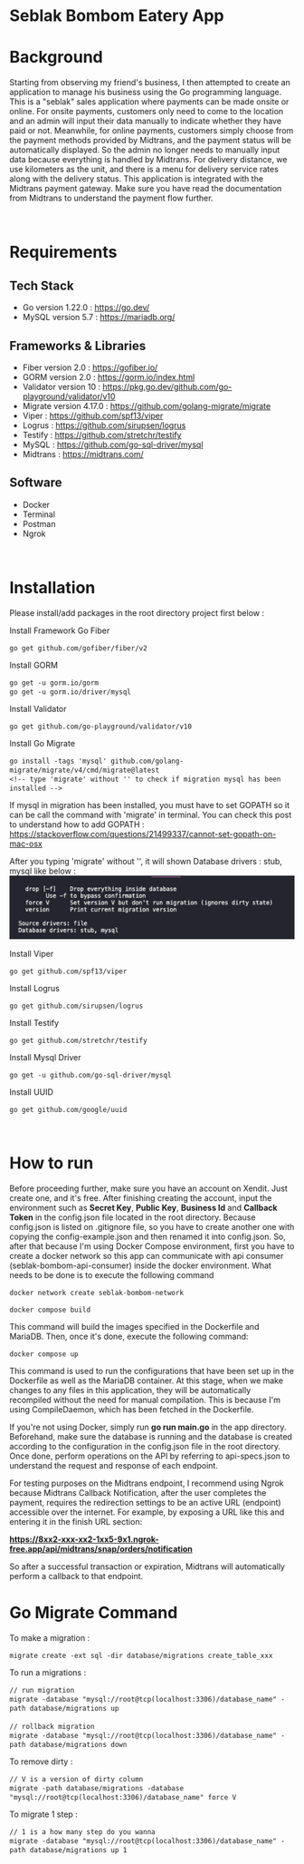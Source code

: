 # Seblak Bombom Eatery App

# Background

Starting from observing my friend's business, I then attempted to create an application to manage his business using the Go programming language. This is a "seblak" sales application where payments can be made onsite or online. For onsite payments, customers only need to come to the location and an admin will input their data manually to indicate whether they have paid or not. Meanwhile, for online payments, customers simply choose from the payment methods provided by Midtrans, and the payment status will be automatically displayed. So the admin no longer needs to manually input data because everything is handled by Midtrans. For delivery distance, we use kilometers as the unit, and there is a menu for delivery service rates along with the delivery status. This application is integrated with the Midtrans payment gateway. Make sure you have read the documentation from Midtrans to understand the payment flow further.

<br>

# Requirements

## Tech Stack

- Go version 1.22.0  : https://go.dev/
- MySQL version 5.7 : https://mariadb.org/

## Frameworks & Libraries

- Fiber version 2.0 : https://gofiber.io/
- GORM version 2.0 : https://gorm.io/index.html
- Validator version 10 : https://pkg.go.dev/github.com/go-playground/validator/v10
- Migrate version 4.17.0 : https://github.com/golang-migrate/migrate
- Viper : https://github.com/spf13/viper
- Logrus : https://github.com/sirupsen/logrus
- Testify : https://github.com/stretchr/testify
- MySQL : https://github.com/go-sql-driver/mysql
- Midtrans : https://midtrans.com/

## Software
- Docker
- Terminal
- Postman
- Ngrok

<br>

# Installation
Please install/add packages in the root directory project first below :

Install Framework Go Fiber

```
go get github.com/gofiber/fiber/v2
```

Install GORM

```
go get -u gorm.io/gorm
go get -u gorm.io/driver/mysql
```

Install Validator

```
go get github.com/go-playground/validator/v10
```

Install Go Migrate

```
go install -tags 'mysql' github.com/golang-migrate/migrate/v4/cmd/migrate@latest
<!-- type 'migrate' without '' to check if migration mysql has been installed -->
```
If mysql in migration has been installed, you must have to set GOPATH so it can be call the command with 'migrate' in terminal. You can check this post to understand how to add GOPATH :
https://stackoverflow.com/questions/21499337/cannot-set-gopath-on-mac-osx

After you typing 'migrate' without '', it will shown Database drivers : stub, mysql like below :
![alt text](<Screenshot 2024-03-26 at 20.38.04.png>)


Install Viper

```
go get github.com/spf13/viper
```

Install Logrus

```
go get github.com/sirupsen/logrus
```

Install Testify

```
go get github.com/stretchr/testify
```

Install Mysql Driver

```
go get -u github.com/go-sql-driver/mysql
```

Install UUID

```
go get github.com/google/uuid
```

<br>

# How to run
Before proceeding further, make sure you have an account on Xendit. Just create one, and it's free. After finishing creating the account, input the environment such as **Secret Key**, **Public Key**, **Business Id** and **Callback Token** in the config.json file located in the root directory. Because config.json is listed on .gitignore file, so you have to create another one with copying the config-example.json and then renamed it into config.json. So, after that because I'm using Docker Compose environment, first you have to create a docker network so this app can communicate with api consumer (seblak-bombom-api-consumer) inside the docker environment. What needs to be done is to execute the following command
```
docker network create seblak-bombom-network
```
```
docker compose build
```
This command will build the images specified in the Dockerfile and MariaDB. Then, once it's done, execute the following command:
```
docker compose up
```
This command is used to run the configurations that have been set up in the Dockerfile as well as the MariaDB container. At this stage, when we make changes to any files in this application, they will be automatically recompiled without the need for manual compilation. This is because I'm using CompileDaemon, which has been fetched in the Dockerfile.
<br>

If you're not using Docker, simply run **go run main.go** in the app directory. Beforehand, make sure the database is running and the database is created according to the configuration in the config.json file in the root directory. Once done, perform operations on the API by referring to api-specs.json to understand the request and response of each endpoint.
<br>

For testing purposes on the Midtrans endpoint, I recommend using Ngrok because Midtrans Callback Notification, after the user completes the payment, requires the redirection settings to be an active URL (endpoint) accessible over the internet. For example, by exposing a URL like this and entering it in the finish URL section:

**https://8xx2-xxx-xx2-1xx5-9x1.ngrok-free.app/api/midtrans/snap/orders/notification**

So after a successful transaction or expiration, Midtrans will automatically perform a callback to that endpoint.

# Go Migrate Command

To make a migration :
```
migrate create -ext sql -dir database/migrations create_table_xxx
```

To run a migrations :
```
// run migration
migrate -database "mysql://root@tcp(localhost:3306)/database_name" -path database/migrations up

// rollback migration
migrate -database "mysql://root@tcp(localhost:3306)/database_name" -path database/migrations down
```

To remove dirty :
```
// V is a version of dirty column
migrate -path database/migrations -database "mysql://root@tcp(localhost:3306)/database_name" force V
```

To migrate 1 step :

```
// 1 is a how many step do you wanna
migrate -database "mysql://root@tcp(localhost:3306)/database_name" -path database/migrations up 1
```
